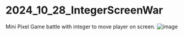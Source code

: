 # 2024_10_28_IntegerScreenWar
Mini Pixel Game battle with integer to move player on screen.
![image](https://github.com/user-attachments/assets/3cdd4cb0-2549-4559-8ed2-1ec9f5402b83)
